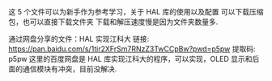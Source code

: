 这 5 个文件可以为新手作为参考学习，关于 HAL 库的使用以及配置
可以下载压缩包，也可以直接下载文件夹
下载和解压速度慢是因为文件夹数量多.

通过网盘分享的文件：HAL 实现江科大
链接: https://pan.baidu.com/s/1tir2XFrSm7RNzZ3TwCCpBw?pwd=p5pw 提取码: p5pw
这里的百度网盘是 HAL 库实现江科大的程序，可以实现，OLED 显示和后面的通信模块有冲突，目前没解决.
